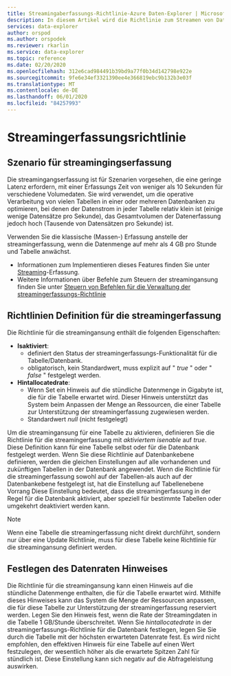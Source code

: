 ```yaml
---
title: Streamingaberfassungs-Richtlinie-Azure Daten-Explorer | Microsoft-Dokumentation
description: In diesem Artikel wird die Richtlinie zum Streamen von Daten in Azure Daten-Explorer beschrieben.
services: data-explorer
author: orspod
ms.author: orspodek
ms.reviewer: rkarlin
ms.service: data-explorer
ms.topic: reference
ms.date: 02/20/2020
ms.openlocfilehash: 312e6cad984491b39bd9a77f0b34d142798e922e
ms.sourcegitcommit: 9fe6e34ef3321390ee4e366819ebc9b132b3e03f
ms.translationtype: MT
ms.contentlocale: de-DE
ms.lasthandoff: 06/01/2020
ms.locfileid: "84257993"
---
```

# <a name="streaming-ingestion-policy"></a>Streamingerfassungsrichtlinie

## <a name="streaming-ingestion-target-scenario"></a>Szenario für streamingingserfassung

Die streamingangserfassung ist für Szenarien vorgesehen, die eine geringe Latenz erfordern, mit einer Erfassungs Zeit von weniger als 10 Sekunden für verschiedene Volumedaten. Sie wird verwendet, um die operative Verarbeitung von vielen Tabellen in einer oder mehreren Datenbanken zu optimieren, bei denen der Datenstrom in jeder Tabelle relativ klein ist (einige wenige Datensätze pro Sekunde), das Gesamtvolumen der Datenerfassung jedoch hoch (Tausende von Datensätzen pro Sekunde) ist.

Verwenden Sie die klassische (Massen-) Erfassung anstelle der streamingerfassung, wenn die Datenmenge auf mehr als 4 GB pro Stunde und Tabelle anwächst. 

* Informationen zum Implementieren dieses Features finden Sie unter [Streaming](../../ingest-data-streaming.md)-Erfassung.
* Weitere Informationen über Befehle zum Steuern der streamingansung finden Sie unter [Steuern von Befehlen für die Verwaltung der streamingerfassungs-Richtlinie](streamingingestion-policy.md)
 
## <a name="streaming-ingestion-policy-definition"></a>Richtlinien Definition für die streamingerfassung

Die Richtlinie für die streamingansung enthält die folgenden Eigenschaften:

* **Isaktiviert**:
  * definiert den Status der streamingerfassungs-Funktionalität für die Tabelle/Datenbank.
  * obligatorisch, kein Standardwert, muss explizit auf " *true* " oder " *false* " festgelegt werden.
* **Hintallocatedrate**:
  * Wenn Set ein Hinweis auf die stündliche Datenmenge in Gigabyte ist, die für die Tabelle erwartet wird. Dieser Hinweis unterstützt das System beim Anpassen der Menge an Ressourcen, die einer Tabelle zur Unterstützung der streamingerfassung zugewiesen werden.
  * Standardwert *null* (nicht festgelegt)

Um die streamingansung für eine Tabelle zu aktivieren, definieren Sie die Richtlinie für die streamingerfassung mit *aktiviertem isenable* auf *true*. Diese Definition kann für eine Tabelle selbst oder für die Datenbank festgelegt werden.
Wenn Sie diese Richtlinie auf Datenbankebene definieren, werden die gleichen Einstellungen auf alle vorhandenen und zukünftigen Tabellen in der Datenbank angewendet. Wenn die Richtlinie für die streamingerfassung sowohl auf der Tabellen-als auch auf der Datenbankebene festgelegt ist, hat die Einstellung auf Tabellenebene Vorrang Diese Einstellung bedeutet, dass die streamingerfassung in der Regel für die Datenbank aktiviert, aber speziell für bestimmte Tabellen oder umgekehrt deaktiviert werden kann.

> [!NOTE]
> Wenn eine Tabelle die streamingerfassung nicht direkt durchführt, sondern nur über eine Update Richtlinie, muss für diese Tabelle keine Richtlinie für die streamingansung definiert werden.


## <a name="set-the-data-rate-hint"></a>Festlegen des Datenraten Hinweises
Die Richtlinie für die streamingansung kann einen Hinweis auf die stündliche Datenmenge enthalten, die für die Tabelle erwartet wird. Mithilfe dieses Hinweises kann das System die Menge der Ressourcen anpassen, die für diese Tabelle zur Unterstützung der streamingerfassung reserviert werden.
Legen Sie den Hinweis fest, wenn die Rate der Streamingdaten in die Tabelle 1 GB/Stunde überschreitet.
Wenn Sie _hintallocatedrate_ in der streamingerfassungs-Richtlinie für die Datenbank festlegen, legen Sie Sie durch die Tabelle mit der höchsten erwarteten Datenrate fest. Es wird nicht empfohlen, den effektiven Hinweis für eine Tabelle auf einen Wert festzulegen, der wesentlich höher als die erwartete Spitzen Zahl für stündlich ist. Diese Einstellung kann sich negativ auf die Abfrageleistung auswirken.

